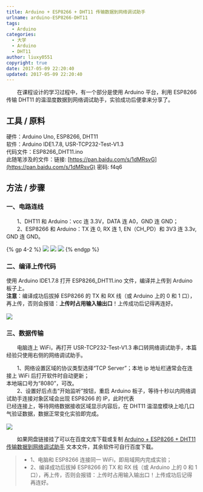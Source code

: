```yaml
---
title: Arduino + ESP8266 + DHT11 传输数据到网络调试助手
urlname: arduino-ESP8266-DHT11
tags:
  - Arduino
categories:
  - 大学
  - Arduino
  - DHT11
author: liuxy0551
copyright: true
date: 2017-05-09 22:20:40
updated: 2017-05-09 22:20:40
---
```



　　在课程设计的学习过程中，有一个部分是使用 Arduino 平台，利用 ESP8266 传输 DHT11 的温湿度数据到网络调试助手，实验成功后便拿来分享了。
<!--more-->

## 工具 / 原料  

硬件：Arduino Uno, ESP8266, DHT11  
软件：Arduino IDE1.7.8, USR-TCP232-Test-V1.3  
代码文件：ESP8266_DHT11.ino  
此随笔涉及的文件：链接: [https://pan.baidu.com/s/1dMRsvG](https://pan.baidu.com/s/1dMRsvG) 密码: f4q6


## 方法 / 步骤

### 一、电路连线

　　1、DHT11 和 Arduino：vcc 连 3.3V，DATA 连 A0，GND 连 GND；  
　　2、ESP8266 和 Arduino：TX 连 0, RX 连 1, EN（CH_PD）和 3V3 连 3.3v, GND 连 GND。  

{% gp 4-2 %}
![](https://images-hosting.liuxianyu.cn/posts/arduino-ESP8266-DHT11/1.jpg)
![](https://images-hosting.liuxianyu.cn/posts/arduino-ESP8266-DHT11/4.jpg)
![](https://images-hosting.liuxianyu.cn/posts/arduino-ESP8266-DHT11/5.jpg)
{% endgp %}

### 二、编译上传代码

使用 Arduino IDE1.7.8 打开 ESP8266_DHT11.ino 文件，编译并上传到 Arduino 板子上。  
**注意**：编译成功后拔掉 ESP8266 的 TX 和 RX 线（或 Arduino 上的 0 和 1 口），再上传，否则会报错：**上传时占用输入输出口**！上传成功后记得再连好。  
<br>![](https://images-hosting.liuxianyu.cn/posts/arduino-ESP8266-DHT11/2.jpg)<br>

### 三、数据传输

　　电脑连上 WiFi，再打开 USR-TCP232-Test-V1.3 串口转网络调试助手，本篇经验只使用右侧的网络调试助手。  

　　1、网络设置区域的协议类型选择“TCP Server”；本地 ip 地址栏通常会在连接上 WiFi 后打开软件时自动更新；  
本地端口号为“8080”，可改。  
　　2、设置好后点击“开始监听”按钮，重启 Arduino 板子，等待十秒以内网络调试助手连接对象区域会出现 ESP8266 的 IP，此时代表  
已经连接上，等待网络数据接收区域显示内容后，在 DHT11 温湿度模块上哈几口气验证数据，数据正常变化实验即完成。  
<br>![](https://images-hosting.liuxianyu.cn/posts/arduino-ESP8266-DHT11/3.jpg)<br>

　　如果网盘链接挂了可以在百度文库下载或复制 [Arduino + ESP8266 + DHT11 传输数据到网络调试助手](https://wenku.baidu.com/view/ab3db226591b6bd97f192279168884868662b856) 文本文件，其余软件可自行百度下载。

>* 1、电脑和 ESP8266 连接同一 WiFi，即局域网内完成实验；
>* 2、编译成功后拔掉 ESP8266 的 TX 和 RX 线（或 Arduino 上的 0 和 1 口），再上传，否则会报错：上传时占用输入输出口！上传成功后记得再连好。
